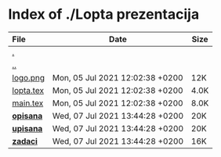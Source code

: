 # Index of ./Lopta prezentacija

File | Date | Size
:--- | --- | ---
[.](.) | |
[..](..) | |
[<span>logo.png</span>](logo.png) | Mon, 05 Jul 2021 12:02:38 +0200 | 12K
[<span>lopta.tex</span>](lopta.tex) | Mon, 05 Jul 2021 12:02:38 +0200 | 4.0K
[<span>main.tex</span>](main.tex) | Mon, 05 Jul 2021 12:02:38 +0200 | 8.0K
[**<span>opisana</span>**](opisana) | Wed, 07 Jul 2021 13:44:28 +0200 | 20K
[**<span>upisana</span>**](upisana) | Wed, 07 Jul 2021 13:44:28 +0200 | 20K
[**<span>zadaci</span>**](zadaci) | Wed, 07 Jul 2021 13:44:28 +0200 | 16K
